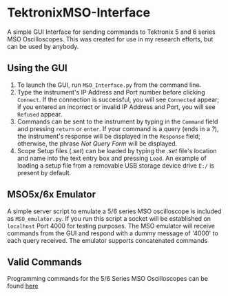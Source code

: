 # TektronixMSO-Interface
A simple GUI Interface for sending commands to Tektronix 5 and 6 series MSO Oscilloscopes. This was created for use in my research efforts, but can be used by anybody.

## Using the GUI
1. To launch the GUI, run `MSO_Interface.py` from the command line. 
2. Type the instrument's IP Address and Port number before clicking `Connect`. If the connection is successful, you will see `Connected` appear; if you entered an incorrect or invalid IP Address and Port, you will see `Refused` appear.
3. Commands can be sent to the instrument by typing in the `Command` field and pressing `return` or `enter`. If your command is a query (ends in a _?_), the instrument's response will be displayed in the `Response` field; otherwise, the phrase _Not Query Form_ will be displayed.
4. Scope Setup files (_.set_) can be loaded by typing the _.set_ file's location and name into the text entry box and pressing `Load`. An example of loading a setup file from a removable USB storage device drive `E:/` is present by default.

## MSO5x/6x Emulator
A simple server script to emulate a 5/6 series MSO oscilloscope is included as `MSO_emulator.py`. If you run this script a socket will be established on `localhost` Port 4000 for testing purposes. The MSO emulator will receive commands from the GUI and respond with a dummy message of '4000' to each query received. The emulator supports concatenated commands 

## Valid Commands
Programming commands for the 5/6 Series MSO Oscilloscopes can be found [here](https://download.tek.com/manual/5_6-Series-MSO54-MSO56-MSO58-MSO58L-MSO64-Programmer-Manual_EN-US_077130505.pdf)
